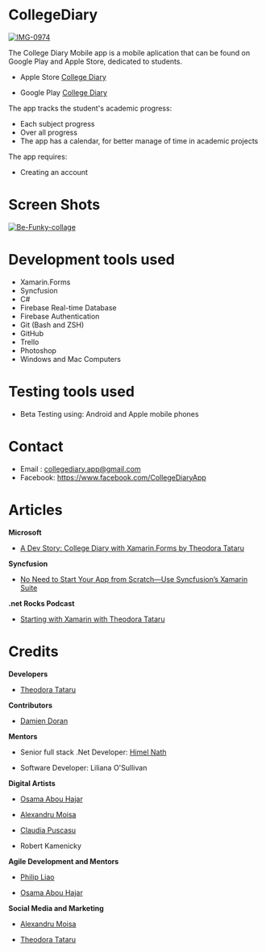 # CollegeDiary
<a href="https://ibb.co/tsz2rkb"><img src="https://i.ibb.co/mq0yW1H/IMG-0974.jpg" alt="IMG-0974" border="0"></a>

The College Diary Mobile app is a mobile aplication that can be found on Google Play and Apple Store, dedicated to students. 

- <p>Apple Store <a href="https://apps.apple.com/tt/app/college-diary/id1528772909?ign-mpt=uo%3D2">College Diary</a></p>
- <p>Google Play <a href="https://play.google.com/store/apps/details?id=com.companyname.cd&gl=IE">College Diary</a></p>

The app tracks the student's academic progress:
  - Each subject progress
  - Over all progress
  - The app has a calendar, for better manage of time in academic projects 
  
 The app requires:
  - Creating an account 
 
 
# Screen Shots
<a href="https://ibb.co/JBcNFSZ"><img src="https://i.ibb.co/5M1dxJZ/Be-Funky-collage.jpg" alt="Be-Funky-collage" border="0"></a>

# Development tools used
  - Xamarin.Forms
  - Syncfusion 
  - C#
  - Firebase Real-time Database
  - Firebase Authentication
  - Git (Bash and ZSH)
  - GitHub
  - Trello 
  - Photoshop
  - Windows and Mac Computers

# Testing tools used
  - Beta Testing using: Android and Apple mobile phones

# Contact 
  - Email : collegediary.app@gmail.com 
  - Facebook: https://www.facebook.com/CollegeDiaryApp 
  
# Articles
<b>Microsoft</b>
  - <p> <a href="https://devblogs.microsoft.com/xamarin/college-diary-xamarin-theodora-tataru/">A Dev Story: College Diary with Xamarin.Forms by Theodora Tataru</a></p>
<b>Syncfusion</b>
  - <p> <a href="https://www.syncfusion.com/company/case-studies/education-non_profit/no-need-to-start-your-app-from-scratchuse-syncfusions-xamarin-suite">No Need to Start Your App from Scratch—Use Syncfusion’s Xamarin Suite</a></p>
<b>.net Rocks Podcast </b>
  - <p> <a href="https://www.dotnetrocks.com/?show=1704">Starting with Xamarin with Theodora Tataru</a></p>

    
# Credits
<b>Developers</b>
  - <p><a href="https://www.linkedin.com/in/theodoratataru/">Theodora Tataru</a></p>
  
<b>Contributors</b>
  - <p><a href="https://www.linkedin.com/in/damien-doran/">Damien Doran</a></p>

<b>Mentors</b>
  - <p>Senior full stack .Net Developer: <a href="https://www.linkedin.com/in/himel-nath-04b59171/">Himel Nath</a></p>
  - <p>Software Developer: Liliana O'Sullivan</a></p>
  
 <b>Digital Artists</b>
  - <p><a href="https://www.linkedin.com/in/osamaabouhajar/">Osama Abou Hajar</a></p>
  - <p><a href="https://www.linkedin.com/in/alexandru-moisa/">Alexandru Moisa</a></p>
  - <p><a href="https://www.linkedin.com/in/claudia-puscasu/">Claudia Puscasu</a></p>
  - <p>Robert Kamenicky</p>
  
<b>Agile Development and Mentors</b>
  - <p><a href="https://www.linkedin.com/in/pliao39/">Philip Liao</a></p>
  - <p><a href="https://www.linkedin.com/in/osamaabouhajar/">Osama Abou Hajar</a></p>
    
<b>Social Media and Marketing</b>
  - <p><a href="https://www.linkedin.com/in/alexandru-moisa/">Alexandru Moisa</a></p>
  - <p><a href="https://www.linkedin.com/in/theodoratataru/">Theodora Tataru</a></p>
  
  





  
  
  
